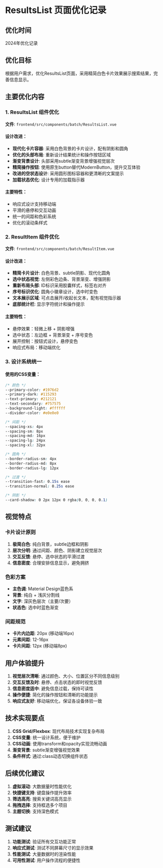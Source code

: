 # ResultsList 页面优化记录

## 优化时间
2024年优化记录

## 优化目标
根据用户需求，优化ResultsList页面，采用精简白色卡片效果展示搜索结果，完善信息显示。

## 主要优化内容

### 1. ResultsList 组件优化
**文件**: `frontend/src/components/batch/ResultsList.vue`

#### 设计改进：
- **现代化卡片容器**: 采用白色背景的卡片设计，配有阴影和圆角
- **优化的头部布局**: 重新设计结果统计和操作按钮区域
- **渐变背景设计**: 头部采用subtle渐变背景增强视觉层次
- **精简操作按钮**: 使用原生button替代ModernButton，提升交互体验
- **改进的空状态设计**: 采用圆形图标容器和更清晰的文案提示
- **加载状态优化**: 设计专用的加载指示器

#### 主要特性：
- 响应式设计支持移动端
- 平滑的悬停和交互动画
- 统一的间距和色彩系统
- 优化的滚动条样式

### 2. ResultItem 组件优化
**文件**: `frontend/src/components/batch/ResultItem.vue`

#### 设计改进：
- **精简卡片设计**: 白色背景、subtle阴影、现代化圆角
- **选中状态视觉**: 左侧彩色边条、背景渐变、增强阴影
- **重新布局头部**: ID标识采用胶囊样式，标签右对齐
- **序号标识优化**: 圆角小徽章设计，选中时变色
- **文本展示区域**: 可点击展开/收起长文本，配有视觉指示器
- **底部统计栏**: 显示字符统计和操作提示

#### 主要特性：
- 悬停效果：轻微上移 + 阴影增强
- 选中状态：左边框 + 背景渐变 + 序号变色
- 展开控制：按钮式设计，悬停变色
- 响应式布局：移动端优化

### 3. 设计系统统一

#### 使用的CSS变量：
```css
/* 颜色 */
--primary-color: #1976d2
--primary-dark: #115293  
--text-primary: #212121
--text-secondary: #757575
--background-light: #ffffff
--divider-color: #e0e0e0

/* 间距 */
--spacing-xs: 4px
--spacing-sm: 8px
--spacing-md: 16px
--spacing-lg: 24px
--spacing-xl: 32px

/* 圆角 */
--border-radius-sm: 4px
--border-radius-md: 8px
--border-radius-lg: 12px

/* 过渡 */
--transition-fast: 0.15s ease
--transition-normal: 0.25s ease

/* 阴影 */
--card-shadow: 0 2px 12px 0 rgba(0, 0, 0, 0.1)
```

## 视觉特点

### 卡片设计原则
1. **极简白色**: 纯白背景，subtle边框和阴影
2. **层次分明**: 通过间距、颜色、阴影建立视觉层次
3. **交互反馈**: 悬停、选中状态的平滑过渡
4. **信息密度**: 合理安排信息显示，避免拥挤

### 色彩方案
- **主色调**: Material Design蓝色系
- **背景**: 纯白 + 浅灰分割线
- **文字**: 深灰色层次（主要/次要）
- **状态色**: 选中时蓝色渐变

### 间距规范
- **卡片内边距**: 20px (移动端16px)
- **元素间距**: 12-16px
- **卡片间距**: 12px (移动端8px)

## 用户体验提升

1. **视觉层次清晰**: 通过颜色、大小、位置区分不同信息级别
2. **交互反馈及时**: 悬停、点击状态的即时视觉反馈
3. **信息密度适中**: 避免信息过载，保持可读性
4. **操作便捷**: 简化的操作按钮和清晰的功能提示
5. **响应式友好**: 移动端优化，保证各设备体验一致

## 技术实现要点

1. **CSS Grid/Flexbox**: 现代布局技术实现复杂布局
2. **CSS变量**: 统一设计系统，便于维护
3. **CSS动画**: 使用transform和opacity实现流畅动画
4. **渐变背景**: subtle渐变增强视觉效果
5. **条件样式**: 通过:class动态切换组件状态

## 后续优化建议

1. **虚拟滚动**: 大数据量时性能优化
2. **快捷键支持**: 键盘操作提升效率
3. **筛选高亮**: 搜索关键词高亮显示
4. **拖拽选择**: 支持框选多个项目
5. **主题切换**: 支持深色模式

## 测试建议

1. **功能测试**: 验证所有交互功能正常
2. **响应式测试**: 测试不同屏幕尺寸的显示效果
3. **性能测试**: 大量数据时的渲染性能
4. **可用性测试**: 用户操作流程的便捷性 